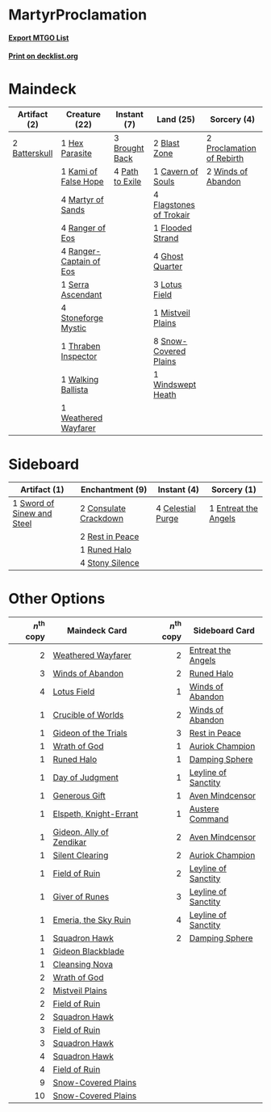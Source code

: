 # MartyrProclamation

#### [Export MTGO List](../collection/MartyrProclamation/MartyrProclamation.txt)
#### [Print on decklist.org](http://decklist.org/?deckmain=2%09Batterskull%0A2%09Blast%20Zone%0A3%09Brought%20Back%0A1%09Cavern%20of%20Souls%0A4%09Flagstones%20of%20Trokair%0A1%09Flooded%20Strand%0A4%09Ghost%20Quarter%0A1%09Hex%20Parasite%0A1%09Kami%20of%20False%20Hope%0A3%09Lotus%20Field%0A4%09Martyr%20of%20Sands%0A1%09Mistveil%20Plains%0A4%09Path%20to%20Exile%0A2%09Proclamation%20of%20Rebirth%0A4%09Ranger%20of%20Eos%0A4%09Ranger-Captain%20of%20Eos%0A1%09Serra%20Ascendant%0A8%09Snow-Covered%20Plains%0A4%09Stoneforge%20Mystic%0A1%09Thraben%20Inspector%0A1%09Walking%20Ballista%0A1%09Weathered%20Wayfarer%0A2%09Winds%20of%20Abandon%0A1%09Windswept%20Heath&deckside=4%09Celestial%20Purge%0A2%09Consulate%20Crackdown%0A1%09Entreat%20the%20Angels%0A2%09Rest%20in%20Peace%0A1%09Runed%20Halo%0A4%09Stony%20Silence%0A1%09Sword%20of%20Sinew%20and%20Steel)
# Maindeck

|                                      Artifact (2)                                      |                                          Creature (22)                                           |                                       Instant (7)                                        |                                            Land (25)                                             |                                            Sorcery (4)                                             |
|----------------------------------------------------------------------------------------|--------------------------------------------------------------------------------------------------|------------------------------------------------------------------------------------------|--------------------------------------------------------------------------------------------------|----------------------------------------------------------------------------------------------------|
|2 [Batterskull](http://gatherer.wizards.com/Pages/Card/Details.aspx?multiverseid=233055)|1 [Hex Parasite](http://gatherer.wizards.com/Pages/Card/Details.aspx?multiverseid=218008)         |3 [Brought Back](http://gatherer.wizards.com/Pages/Card/Details.aspx?multiverseid=466763) |2 [Blast Zone](http://gatherer.wizards.com/Pages/Card/Details.aspx?multiverseid=461171)           |2 [Proclamation of Rebirth](http://gatherer.wizards.com/Pages/Card/Details.aspx?multiverseid=107341)|
|                                                                                        |1 [Kami of False Hope](http://gatherer.wizards.com/Pages/Card/Details.aspx?multiverseid=74097)    |4 [Path to Exile](http://gatherer.wizards.com/Pages/Card/Details.aspx?multiverseid=220511)|1 [Cavern of Souls](http://gatherer.wizards.com/Pages/Card/Details.aspx?multiverseid=278058)      |2 [Winds of Abandon](http://gatherer.wizards.com/Pages/Card/Details.aspx?multiverseid=463986)       |
|                                                                                        |4 [Martyr of Sands](http://gatherer.wizards.com/Pages/Card/Details.aspx?multiverseid=121263)      |                                                                                          |4 [Flagstones of Trokair](http://gatherer.wizards.com/Pages/Card/Details.aspx?multiverseid=116733)|                                                                                                    |
|                                                                                        |4 [Ranger of Eos](http://gatherer.wizards.com/Pages/Card/Details.aspx?multiverseid=174823)        |                                                                                          |1 [Flooded Strand](http://gatherer.wizards.com/Pages/Card/Details.aspx?multiverseid=405098)       |                                                                                                    |
|                                                                                        |4 [Ranger-Captain of Eos](http://gatherer.wizards.com/Pages/Card/Details.aspx?multiverseid=463970)|                                                                                          |4 [Ghost Quarter](http://gatherer.wizards.com/Pages/Card/Details.aspx?multiverseid=389534)        |                                                                                                    |
|                                                                                        |1 [Serra Ascendant](http://gatherer.wizards.com/Pages/Card/Details.aspx?multiverseid=438597)      |                                                                                          |3 [Lotus Field](http://gatherer.wizards.com/Pages/Card/Details.aspx?multiverseid=467003)          |                                                                                                    |
|                                                                                        |4 [Stoneforge Mystic](http://gatherer.wizards.com/Pages/Card/Details.aspx?multiverseid=198383)    |                                                                                          |1 [Mistveil Plains](http://gatherer.wizards.com/Pages/Card/Details.aspx?multiverseid=142014)      |                                                                                                    |
|                                                                                        |1 [Thraben Inspector](http://gatherer.wizards.com/Pages/Card/Details.aspx?multiverseid=409784)    |                                                                                          |8 [Snow-Covered Plains](http://gatherer.wizards.com/Pages/Card/Details.aspx?multiverseid=121267)  |                                                                                                    |
|                                                                                        |1 [Walking Ballista](http://gatherer.wizards.com/Pages/Card/Details.aspx?multiverseid=423848)     |                                                                                          |1 [Windswept Heath](http://gatherer.wizards.com/Pages/Card/Details.aspx?multiverseid=405115)      |                                                                                                    |
|                                                                                        |1 [Weathered Wayfarer](http://gatherer.wizards.com/Pages/Card/Details.aspx?multiverseid=83311)    |                                                                                          |                                                                                                  |                                                                                                    |


# Sideboard

|                                            Artifact (1)                                             |                                        Enchantment (9)                                         |                                        Instant (4)                                         |                                          Sorcery (1)                                          |
|-----------------------------------------------------------------------------------------------------|------------------------------------------------------------------------------------------------|--------------------------------------------------------------------------------------------|-----------------------------------------------------------------------------------------------|
|1 [Sword of Sinew and Steel](http://gatherer.wizards.com/Pages/Card/Details.aspx?multiverseid=464177)|2 [Consulate Crackdown](http://gatherer.wizards.com/Pages/Card/Details.aspx?multiverseid=423678)|4 [Celestial Purge](http://gatherer.wizards.com/Pages/Card/Details.aspx?multiverseid=183055)|1 [Entreat the Angels](http://gatherer.wizards.com/Pages/Card/Details.aspx?multiverseid=247426)|
|                                                                                                     |2 [Rest in Peace](http://gatherer.wizards.com/Pages/Card/Details.aspx?multiverseid=442021)      |                                                                                            |                                                                                               |
|                                                                                                     |1 [Runed Halo](http://gatherer.wizards.com/Pages/Card/Details.aspx?multiverseid=154005)         |                                                                                            |                                                                                               |
|                                                                                                     |4 [Stony Silence](http://gatherer.wizards.com/Pages/Card/Details.aspx?multiverseid=247425)      |                                                                                            |                                                                                               |


# Other Options

|*n*<sup>th</sup> copy|                                           Maindeck Card                                           |*n*<sup>th</sup> copy|                                        Sideboard Card                                        |
|--------------------:|---------------------------------------------------------------------------------------------------|--------------------:|----------------------------------------------------------------------------------------------|
|                    2|[Weathered Wayfarer](http://gatherer.wizards.com/Pages/Card/Details.aspx?multiverseid=83311)       |                    2|[Entreat the Angels](http://gatherer.wizards.com/Pages/Card/Details.aspx?multiverseid=247426) |
|                    3|[Winds of Abandon](http://gatherer.wizards.com/Pages/Card/Details.aspx?multiverseid=463986)        |                    2|[Runed Halo](http://gatherer.wizards.com/Pages/Card/Details.aspx?multiverseid=154005)         |
|                    4|[Lotus Field](http://gatherer.wizards.com/Pages/Card/Details.aspx?multiverseid=467003)             |                    1|[Winds of Abandon](http://gatherer.wizards.com/Pages/Card/Details.aspx?multiverseid=463986)   |
|                    1|[Crucible of Worlds](http://gatherer.wizards.com/Pages/Card/Details.aspx?multiverseid=129480)      |                    2|[Winds of Abandon](http://gatherer.wizards.com/Pages/Card/Details.aspx?multiverseid=463986)   |
|                    1|[Gideon of the Trials](http://gatherer.wizards.com/Pages/Card/Details.aspx?multiverseid=426716)    |                    3|[Rest in Peace](http://gatherer.wizards.com/Pages/Card/Details.aspx?multiverseid=442021)      |
|                    1|[Wrath of God](http://gatherer.wizards.com/Pages/Card/Details.aspx?multiverseid=129808)            |                    1|[Auriok Champion](http://gatherer.wizards.com/Pages/Card/Details.aspx?multiverseid=72921)     |
|                    1|[Runed Halo](http://gatherer.wizards.com/Pages/Card/Details.aspx?multiverseid=154005)              |                    1|[Damping Sphere](http://gatherer.wizards.com/Pages/Card/Details.aspx?multiverseid=443101)     |
|                    1|[Day of Judgment](http://gatherer.wizards.com/Pages/Card/Details.aspx?multiverseid=439344)         |                    1|[Leyline of Sanctity](http://gatherer.wizards.com/Pages/Card/Details.aspx?multiverseid=204993)|
|                    1|[Generous Gift](http://gatherer.wizards.com/Pages/Card/Details.aspx?multiverseid=463960)           |                    1|[Aven Mindcensor](http://gatherer.wizards.com/Pages/Card/Details.aspx?multiverseid=426707)    |
|                    1|[Elspeth, Knight-Errant](http://gatherer.wizards.com/Pages/Card/Details.aspx?multiverseid=174859)  |                    1|[Austere Command](http://gatherer.wizards.com/Pages/Card/Details.aspx?multiverseid=247297)    |
|                    1|[Gideon, Ally of Zendikar](http://gatherer.wizards.com/Pages/Card/Details.aspx?multiverseid=401897)|                    2|[Aven Mindcensor](http://gatherer.wizards.com/Pages/Card/Details.aspx?multiverseid=426707)    |
|                    1|[Silent Clearing](http://gatherer.wizards.com/Pages/Card/Details.aspx?multiverseid=464195)         |                    2|[Auriok Champion](http://gatherer.wizards.com/Pages/Card/Details.aspx?multiverseid=72921)     |
|                    1|[Field of Ruin](http://gatherer.wizards.com/Pages/Card/Details.aspx?multiverseid=435415)           |                    2|[Leyline of Sanctity](http://gatherer.wizards.com/Pages/Card/Details.aspx?multiverseid=204993)|
|                    1|[Giver of Runes](http://gatherer.wizards.com/Pages/Card/Details.aspx?multiverseid=463962)          |                    3|[Leyline of Sanctity](http://gatherer.wizards.com/Pages/Card/Details.aspx?multiverseid=204993)|
|                    1|[Emeria, the Sky Ruin](http://gatherer.wizards.com/Pages/Card/Details.aspx?multiverseid=389503)    |                    4|[Leyline of Sanctity](http://gatherer.wizards.com/Pages/Card/Details.aspx?multiverseid=204993)|
|                    1|[Squadron Hawk](http://gatherer.wizards.com/Pages/Card/Details.aspx?multiverseid=442023)           |                    2|[Damping Sphere](http://gatherer.wizards.com/Pages/Card/Details.aspx?multiverseid=443101)     |
|                    1|[Gideon Blackblade](http://gatherer.wizards.com/Pages/Card/Details.aspx?multiverseid=463943)       |                     |                                                                                              |
|                    1|[Cleansing Nova](http://gatherer.wizards.com/Pages/Card/Details.aspx?multiverseid=447145)          |                     |                                                                                              |
|                    2|[Wrath of God](http://gatherer.wizards.com/Pages/Card/Details.aspx?multiverseid=129808)            |                     |                                                                                              |
|                    2|[Mistveil Plains](http://gatherer.wizards.com/Pages/Card/Details.aspx?multiverseid=142014)         |                     |                                                                                              |
|                    2|[Field of Ruin](http://gatherer.wizards.com/Pages/Card/Details.aspx?multiverseid=435415)           |                     |                                                                                              |
|                    2|[Squadron Hawk](http://gatherer.wizards.com/Pages/Card/Details.aspx?multiverseid=442023)           |                     |                                                                                              |
|                    3|[Field of Ruin](http://gatherer.wizards.com/Pages/Card/Details.aspx?multiverseid=435415)           |                     |                                                                                              |
|                    3|[Squadron Hawk](http://gatherer.wizards.com/Pages/Card/Details.aspx?multiverseid=442023)           |                     |                                                                                              |
|                    4|[Squadron Hawk](http://gatherer.wizards.com/Pages/Card/Details.aspx?multiverseid=442023)           |                     |                                                                                              |
|                    4|[Field of Ruin](http://gatherer.wizards.com/Pages/Card/Details.aspx?multiverseid=435415)           |                     |                                                                                              |
|                    9|[Snow-Covered Plains](http://gatherer.wizards.com/Pages/Card/Details.aspx?multiverseid=121267)     |                     |                                                                                              |
|                   10|[Snow-Covered Plains](http://gatherer.wizards.com/Pages/Card/Details.aspx?multiverseid=121267)     |                     |                                                                                              |

